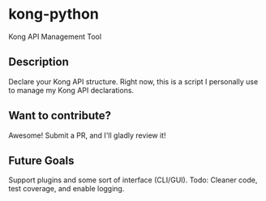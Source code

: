 # kong-python

Kong API Management Tool

## Description

Declare your Kong API structure. Right now, this is a script I personally use to manage my Kong API declarations.

## Want to contribute?

Awesome! Submit a PR, and I'll gladly review it! 

## Future Goals

Support plugins and some sort of interface (CLI/GUI). Todo: Cleaner code, test coverage, and enable logging.